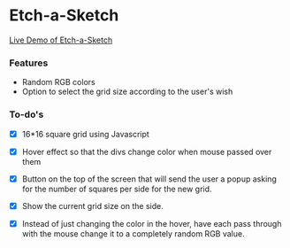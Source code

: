 # Etch-a-Sketch
[Live Demo of Etch-a-Sketch](https://shonebinu.github.io/Etch-a-Sketch/)

### Features 
- Random RGB colors
- Option to select the grid size according to the user's wish

### To-do's

- [x] 16*16 square grid using Javascript
- [x] Hover effect so that the divs change color when mouse passed over them
- [x] Button on the top of the screen that will send the user a popup asking for the number of squares per side for the new grid.
- [x] Show the current grid size on the side.
- [x] Instead of just changing the color in the hover, have each pass through with the mouse change it to a completely random RGB value.


